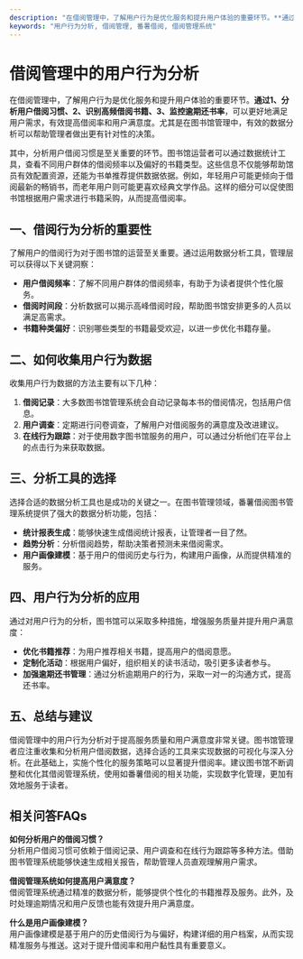 ```yaml
---
description: "在借阅管理中，了解用户行为是优化服务和提升用户体验的重要环节。**通过1、分析用户借阅习惯、2、识别高频借阅书籍、3、监控逾期还书率**，可以更好地满足用户需求，有效提高借阅率和用户满意度。尤其是在图书馆管理中，有效的数据分析可以帮助管理者做出更有针对性的决策。"
keywords: "用户行为分析, 借阅管理, 番薯借阅, 借阅管理系统"
---
```

# 借阅管理中的用户行为分析

在借阅管理中，了解用户行为是优化服务和提升用户体验的重要环节。**通过1、分析用户借阅习惯、2、识别高频借阅书籍、3、监控逾期还书率**，可以更好地满足用户需求，有效提高借阅率和用户满意度。尤其是在图书馆管理中，有效的数据分析可以帮助管理者做出更有针对性的决策。

其中，分析用户借阅习惯是至关重要的环节。图书馆运营者可以通过数据统计工具，查看不同用户群体的借阅频率以及偏好的书籍类型。这些信息不仅能够帮助馆员有效配置资源，还能为书单推荐提供数据依据。例如，年轻用户可能更倾向于借阅最新的畅销书，而老年用户则可能更喜欢经典文学作品。这样的细分可以促使图书馆根据用户需求进行书籍采购，从而提高借阅率。

## **一、借阅行为分析的重要性**

了解用户的借阅行为对于图书馆的运营至关重要。通过运用数据分析工具，管理层可以获得以下关键洞察：

- **用户借阅频率**：了解不同用户群体的借阅频率，有助于为读者提供个性化服务。
- **借阅时间段**：分析数据可以揭示高峰借阅时段，帮助图书馆安排更多的人员以满足高需求。
- **书籍种类偏好**：识别哪些类型的书籍最受欢迎，以进一步优化书籍存量。

## **二、如何收集用户行为数据**

收集用户行为数据的方法主要有以下几种：

1. **借阅记录**：大多数图书馆管理系统会自动记录每本书的借阅情况，包括用户信息。
2. **用户调查**：定期进行问卷调查，了解用户对借阅服务的满意度及改进建议。
3. **在线行为跟踪**：对于使用数字图书馆服务的用户，可以通过分析他们在平台上的点击行为来获取数据。

## **三、分析工具的选择**

选择合适的数据分析工具也是成功的关键之一。在图书管理领域，番薯借阅图书管理系统提供了强大的数据分析功能，包括：

- **统计报表生成**：能够快速生成借阅统计报表，让管理者一目了然。
- **趋势分析**：分析借阅趋势，帮助决策者预测未来借阅需求。
- **用户画像建模**：基于用户的借阅历史与行为，构建用户画像，从而提供精准的服务。

## **四、用户行为分析的应用**

通过对用户行为的分析，图书馆可以采取多种措施，增强服务质量并提升用户满意度：

- **优化书籍推荐**：为用户推荐相关书籍，提高用户的借阅意愿。
- **定制化活动**：根据用户偏好，组织相关的读书活动，吸引更多读者参与。
- **加强逾期还书管理**：通过分析逾期用户的行为，采取一对一的沟通方式，提高还书率。

## **五、总结与建议**

借阅管理中的用户行为分析对于提高服务质量和用户满意度非常关键。图书馆管理者应注重收集和分析用户借阅数据，选择合适的工具来实现数据的可视化与深入分析。在此基础上，实施个性化的服务策略可以显著提升借阅率。建议图书馆不断调整和优化其借阅管理系统，使用如番薯借阅的相关功能，实现数字化管理，更加有效地服务于读者。

## 相关问答FAQs

**如何分析用户的借阅习惯？**  
分析用户借阅习惯可依赖于借阅记录、用户调查和在线行为跟踪等多种方法。借助图书管理系统能够快速生成相关报告，帮助管理人员直观理解用户需求。

**借阅管理系统如何提高用户满意度？**  
借阅管理系统通过精准的数据分析，能够提供个性化的书籍推荐及服务。此外，及时处理逾期情况和用户反馈也能有效提升用户满意度。

**什么是用户画像建模？**  
用户画像建模是基于用户的历史借阅行为与偏好，构建详细的用户档案，从而实现精准服务与推送。这对于提升借阅率和用户黏性具有重要意义。
